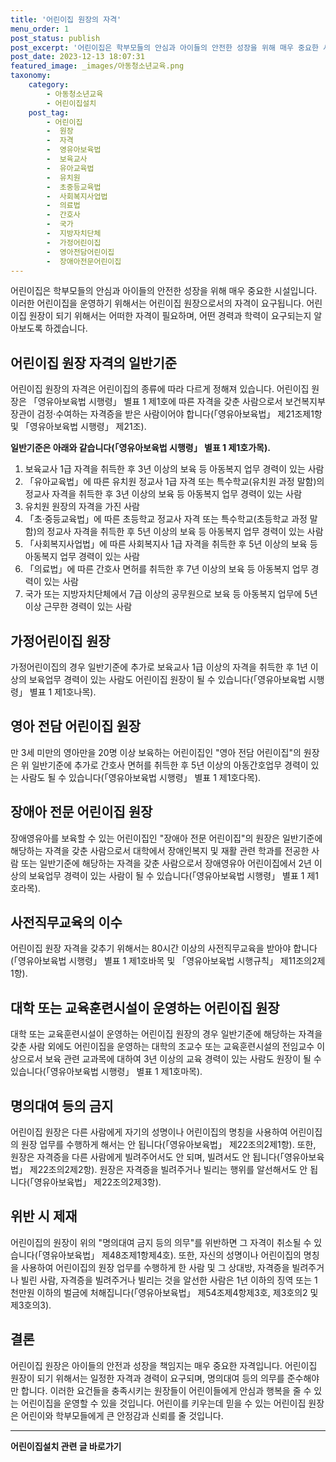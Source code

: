 ```yaml
---
title: '어린이집 원장의 자격'
menu_order: 1
post_status: publish
post_excerpt: '어린이집은 학부모들의 안심과 아이들의 안전한 성장을 위해 매우 중요한 시설입니다. 이러한 어린이집을 운영하기 위해서는 어린이집 원장으로서의 자격이 요구됩니다. 어린이집 원장이 되기 위해서는 어떠한 자격이 필요하며, 어떤 경력과 학력이 요구되는지 알아보도록 하겠습니다.'
post_date: 2023-12-13 18:07:31
featured_image: _images/아동청소년교육.png
taxonomy:
    category:
        - 아동청소년교육
        - 어린이집설치
    post_tag:
        - 어린이집
        -  원장
        -  자격
        -  영유아보육법
        -  보육교사
        -  유아교육법
        -  유치원
        -  초중등교육법
        -  사회복지사업법
        -  의료법
        -  간호사
        -  국가
        -  지방자치단체
        -  가정어린이집
        -  영아전담어린이집
        -  장애아전문어린이집
---
```



어린이집은 학부모들의 안심과 아이들의 안전한 성장을 위해 매우 중요한 시설입니다. 이러한 어린이집을 운영하기 위해서는 어린이집 원장으로서의 자격이 요구됩니다. 어린이집 원장이 되기 위해서는 어떠한 자격이 필요하며, 어떤 경력과 학력이 요구되는지 알아보도록 하겠습니다.

## 어린이집 원장 자격의 일반기준

어린이집 원장의 자격은 어린이집의 종류에 따라 다르게 정해져 있습니다. 어린이집 원장은 「영유아보육법 시행령」 별표 1 제1호에 따른 자격을 갖춘 사람으로서 보건복지부장관이 검정·수여하는 자격증을 받은 사람이어야 합니다(「영유아보육법」 제21조제1항 및 「영유아보육법 시행령」 제21조).

**일반기준은 아래와 같습니다(「영유아보육법 시행령」 별표 1 제1호가목).**

1. 보육교사 1급 자격을 취득한 후 3년 이상의 보육 등 아동복지 업무 경력이 있는 사람
2. 「유아교육법」에 따른 유치원 정교사 1급 자격 또는 특수학교(유치원 과정 말함)의 정교사 자격을 취득한 후 3년 이상의 보육 등 아동복지 업무 경력이 있는 사람
3. 유치원 원장의 자격을 가진 사람
4. 「초·중등교육법」에 따른 초등학교 정교사 자격 또는 특수학교(초등학교 과정 말함)의 정교사 자격을 취득한 후 5년 이상의 보육 등 아동복지 업무 경력이 있는 사람
5. 「사회복지사업법」에 따른 사회복지사 1급 자격을 취득한 후 5년 이상의 보육 등 아동복지 업무 경력이 있는 사람
6. 「의료법」에 따른 간호사 면허를 취득한 후 7년 이상의 보육 등 아동복지 업무 경력이 있는 사람
7. 국가 또는 지방자치단체에서 7급 이상의 공무원으로 보육 등 아동복지 업무에 5년 이상 근무한 경력이 있는 사람

## 가정어린이집 원장

가정어린이집의 경우 일반기준에 추가로 보육교사 1급 이상의 자격을 취득한 후 1년 이상의 보육업무 경력이 있는 사람도 어린이집 원장이 될 수 있습니다(「영유아보육법 시행령」 별표 1 제1호나목).

## 영아 전담 어린이집 원장

만 3세 미만의 영아만을 20명 이상 보육하는 어린이집인 "영아 전담 어린이집"의 원장은 위 일반기준에 추가로 간호사 면허를 취득한 후 5년 이상의 아동간호업무 경력이 있는 사람도 될 수 있습니다(「영유아보육법 시행령」 별표 1 제1호다목).

## 장애아 전문 어린이집 원장

장애영유아를 보육할 수 있는 어린이집인 "장애아 전문 어린이집"의 원장은 일반기준에 해당하는 자격을 갖춘 사람으로서 대학에서 장애인복지 및 재활 관련 학과를 전공한 사람 또는 일반기준에 해당하는 자격을 갖춘 사람으로서 장애영유아 어린이집에서 2년 이상의 보육업무 경력이 있는 사람이 될 수 있습니다(「영유아보육법 시행령」 별표 1 제1호라목).

## 사전직무교육의 이수

어린이집 원장 자격을 갖추기 위해서는 80시간 이상의 사전직무교육을 받아야 합니다(「영유아보육법 시행령」 별표 1 제1호바목 및 「영유아보육법 시행규칙」 제11조의2제1항).

## 대학 또는 교육훈련시설이 운영하는 어린이집 원장

대학 또는 교육훈련시설이 운영하는 어린이집 원장의 경우 일반기준에 해당하는 자격을 갖춘 사람 외에도 어린이집을 운영하는 대학의 조교수 또는 교육훈련시설의 전임교수 이상으로서 보육 관련 교과목에 대하여 3년 이상의 교육 경력이 있는 사람도 원장이 될 수 있습니다(「영유아보육법 시행령」 별표 1 제1호마목).

## 명의대여 등의 금지

어린이집 원장은 다른 사람에게 자기의 성명이나 어린이집의 명칭을 사용하여 어린이집의 원장 업무를 수행하게 해서는 안 됩니다(「영유아보육법」 제22조의2제1항). 또한, 원장은 자격증을 다른 사람에게 빌려주어서도 안 되며, 빌려서도 안 됩니다(「영유아보육법」 제22조의2제2항). 원장은 자격증을 빌려주거나 빌리는 행위를 알선해서도 안 됩니다(「영유아보육법」 제22조의2제3항).

## 위반 시 제재

어린이집의 원장이 위의 "명의대여 금지 등의 의무"를 위반하면 그 자격이 취소될 수 있습니다(「영유아보육법」 제48조제1항제4호). 또한, 자신의 성명이나 어린이집의 명칭을 사용하여 어린이집의 원장 업무를 수행하게 한 사람 및 그 상대방, 자격증을 빌려주거나 빌린 사람, 자격증을 빌려주거나 빌리는 것을 알선한 사람은 1년 이하의 징역 또는 1천만원 이하의 벌금에 처해집니다(「영유아보육법」 제54조제4항제3호, 제3호의2 및 제3호의3).

## 결론

어린이집 원장은 아이들의 안전과 성장을 책임지는 매우 중요한 자격입니다. 어린이집 원장이 되기 위해서는 일정한 자격과 경력이 요구되며, 명의대여 등의 의무를 준수해야만 합니다. 이러한 요건들을 충족시키는 원장들이 어린이들에게 안심과 행복을 줄 수 있는 어린이집을 운영할 수 있을 것입니다. 어린이를 키우는데 믿을 수 있는 어린이집 원장은 어린이와 학부모들에게 큰 안정감과 신뢰를 줄 것입니다.
<!-- wp:separator -->
<hr class="wp-block-separator has-alpha-channel-opacity"/>
<!-- /wp:separator -->

<!-- wp:group {"backgroundColor":"base","layout":{"type":"constrained"}} -->
<div class="wp-block-group has-base-background-color has-background"><!-- wp:paragraph {"align":"center","fontSize":"medium"} -->
<p class="has-text-align-center has-large-font-size"><strong>어린이집설치 관련 글 바로가기</strong></p>
<!-- /wp:paragraph -->


<!-- wp:latest-posts
{"categories":[{"id":30942,"count":19,"description":"","link":"https://uknowlaw.com/category/%ec%96%b4%eb%a6%b0%ec%9d%b4%ec%a7%91%ec%84%a4%ec%b9%98/","name":"어린이집설치","slug":"어린이집설치","taxonomy":"category","parent":0,"meta":[],"_links":{"self":[{"href":"https://uknowlaw.com/wp-json/wp/v2/categories/30942"}],"collection":[{"href":"https://uknowlaw.com/wp-json/wp/v2/categories"}],"about":[{"href":"https://uknowlaw.com/wp-json/wp/v2/taxonomies/category"}],"wp:post_type":[{"href":"https://uknowlaw.com/wp-json/wp/v2/posts?categories=30942"}],"curies":[{"name":"wp","href":"https://api.w.org/{rel}","templated":true}]}}],"postsToShow":100,"excerptLength":28,"postLayout":"grid","columns":2,"featuredImageAlign":"left","featuredImageSizeSlug":"large","fontSize":"small"} /--></div>
<!-- /wp:group -->